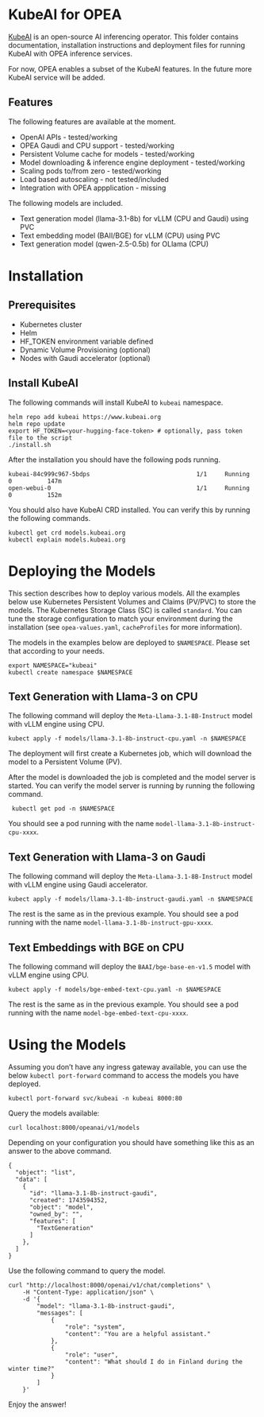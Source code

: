 # KubeAI for OPEA

[KubeAI](https://www.kubeai.org) is an open-source AI inferencing operator. This folder contains documentation, installation instructions and deployment files for running KubeAI with OPEA inference services. 

For now, OPEA enables a subset of the KubeAI features. In the future more KubeAI service will be added.

## Features

The following features are available at the moment.

- OpenAI APIs - tested/working
- OPEA Gaudi and CPU support - tested/working
- Persistent Volume cache for models - tested/working
- Model downloading & inference engine deployment - tested/working
- Scaling pods to/from zero - tested/working
- Load based autoscaling - not tested/included
- Integration with OPEA appplication - missing  

The following models are included.

- Text generation model (llama-3.1-8b) for vLLM (CPU and Gaudi) using PVC  
- Text embedding model (BAII/BGE) for vLLM (CPU) using PVC  
- Text generation model (qwen-2.5-0.5b) for OLlama (CPU)

# Installation

## Prerequisites

- Kubernetes cluster  
- Helm  
- HF_TOKEN environment variable defined
- Dynamic Volume Provisioning (optional)  
- Nodes with Gaudi accelerator (optional)

## Install KubeAI

The following commands will install KubeAI to `kubeai` namespace.

```
helm repo add kubeai https://www.kubeai.org
helm repo update
export HF_TOKEN=<your-hugging-face-token> # optionally, pass token file to the script
./install.sh
```

After the installation you should have the following pods running.

```
kubeai-84c999c967-5bdps                              1/1     Running   0          147m
open-webui-0                                         1/1     Running   0          152m
```

You should also have KubeAI CRD installed. You can verify this by running the following commands.

```
kubectl get crd models.kubeai.org
kubectl explain models.kubeai.org
```

# Deploying the Models

This section describes how to deploy various models. All the examples below use Kubernetes Persistent Volumes and Claims (PV/PVC) to store the models. The Kubernetes Storage Class (SC) is called `standard`. You can tune the storage configuration to match your environment during the installation (see `opea-values.yaml`, `cacheProfiles` for more information).

The models in the examples below are deployed to `$NAMESPACE`. Please set that according to your needs.

```
export NAMESPACE="kubeai"
kubectl create namespace $NAMESPACE
```

## Text Generation with Llama-3 on CPU

The following command will deploy the `Meta-Llama-3.1-8B-Instruct` model with vLLM engine using CPU.

```
kubect apply -f models/llama-3.1-8b-instruct-cpu.yaml -n $NAMESPACE
```

The deployment will first create a Kubernetes job, which will download the model to a Persistent Volume (PV). 

After the model is downloaded the job is completed and the model server is started. You can verify the model server is running by running the following command.

```
 kubectl get pod -n $NAMESPACE
```

You should see a pod running with the name `model-llama-3.1-8b-instruct-cpu-xxxx`. 

## Text Generation with Llama-3 on Gaudi

The following command will deploy the `Meta-Llama-3.1-8B-Instruct` model with vLLM engine using Gaudi accelerator.

```
kubect apply -f models/llama-3.1-8b-instruct-gaudi.yaml -n $NAMESPACE
```

The rest is the same as in the previous example. You should see a pod running with the name `model-llama-3.1-8b-instruct-gpu-xxxx`.

## Text Embeddings with BGE on CPU

The following command will deploy the `BAAI/bge-base-en-v1.5` model with vLLM engine using CPU.

```
kubect apply -f models/bge-embed-text-cpu.yaml -n $NAMESPACE
```

The rest is the same as in the previous example. You should see a pod running with the name `model-bge-embed-text-cpu-xxxx`.

# Using the Models

Assuming you don’t have any ingress gateway available, you can use the below `kubectl port-forward` command to access the models you have deployed.

```
kubectl port-forward svc/kubeai -n kubeai 8000:80
```

   
Query the models available:

```
curl localhost:8000/opeanai/v1/models
```

Depending on your configuration you should have something like this as an answer to the above command.

```
{
  "object": "list",
  "data": [
    {
      "id": "llama-3.1-8b-instruct-gaudi",
      "created": 1743594352,
      "object": "model",
      "owned_by": "",
      "features": [
        "TextGeneration"
      ]
    },
  ]
}
```

Use the following command to query the model.

```
curl "http://localhost:8000/openai/v1/chat/completions" \
    -H "Content-Type: application/json" \
    -d '{
        "model": "llama-3.1-8b-instruct-gaudi",
        "messages": [
            {
                "role": "system",
                "content": "You are a helpful assistant."
            },
            {
                "role": "user",
                "content": "What should I do in Finland during the winter time?"
            }
        ]
    }'

```

Enjoy the answer!
